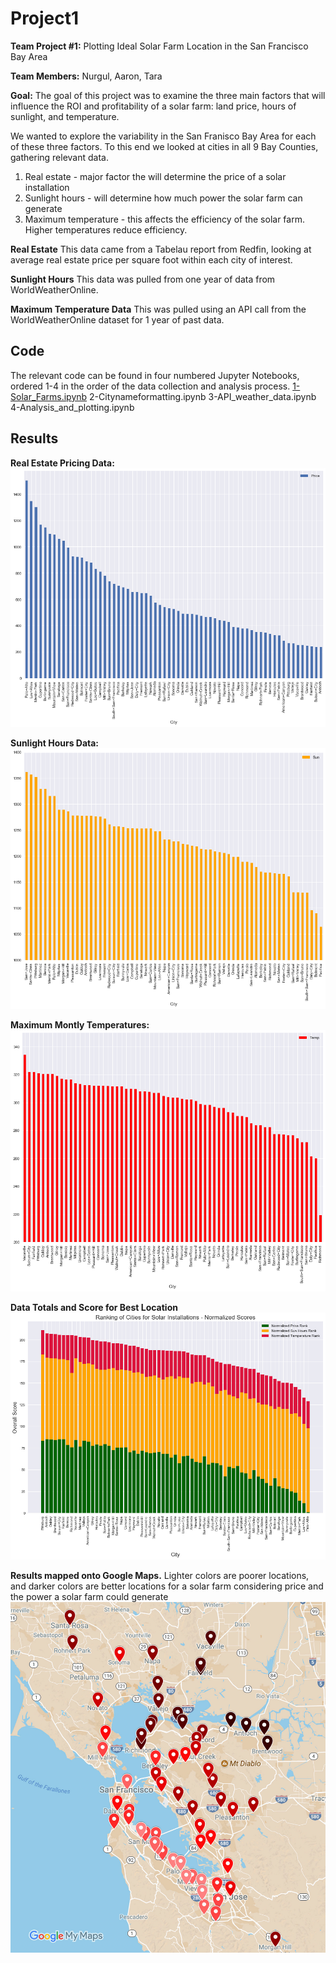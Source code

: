 # Project1
**Team Project #1:** Plotting Ideal Solar Farm Location in the San Francisco Bay Area

**Team Members:** Nurgul, Aaron, Tara

**Goal:** The goal of this project was to examine the three main factors that will influence the ROI and profitability of a solar farm: land price, hours of sunlight, and temperature.

We wanted to explore the variability in the San Franisco Bay Area for each of these three factors. To this end we looked at cities in all 9 Bay Counties, gathering relevant data.

1. Real estate - major factor the will determine the price of a solar installation
2. Sunlight hours - will determine how much power the solar farm can generate
3. Maximum temperature - this affects the efficiency of the solar farm. Higher temperatures reduce efficiency.

**Real Estate**
This data came from a Tabelau report from Redfin, looking at average real estate price per square foot within each city of interest.

**Sunlight Hours**
This data was pulled from one year of data from WorldWeatherOnline.

**Maximum Temperature Data**
This was pulled using an API call from the WorldWeatherOnline dataset for 1 year of past data.

## Code
The relevant code can be found in four numbered Jupyter Notebooks, ordered 1-4 in the order of the data collection and analysis process.
[1-Solar_Farms.ipynb](https://github.com/imtheaaron/Project1/blob/master/1-Solar_Farms.ipynb)
2-Citynameformatting.ipynb
3-API_weather_data.ipynb
4-Analysis_and_plotting.ipynb

## Results

**Real Estate Pricing Data:**
![Real Estate Pricing for 65 Bay County Cities](images/pricing.png)

**Sunlight Hours Data:**
![Sun Hours for 65 Bay County Cities](images/sun.png)

**Maximum Montly Temperatures:**
![Maximum monthly temps for 1 year from 65 Bay County cities](images/temp.png)

**Data Totals and Score for Best Location**
![Ideal location scores](images/normalized_plot.png)

**Results mapped onto Google Maps.**
Lighter colors are poorer locations, and darker colors are better locations for a solar farm considering price and the power a solar farm could generate
![solar locations mapped](images/locations_mapped.jpg)
